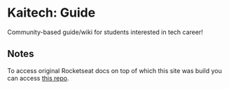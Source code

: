 # Kaitech: Guide

Community-based guide/wiki for students interested in tech career!

## Notes
To access original Rocketseat docs on top of which this site was build you can access [this repo](https://github.com/Rocketseat/gatsby-themes/tree/master/%40rocketseat/gatsby-theme-docs).
